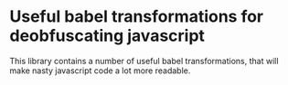# Useful babel transformations for deobfuscating javascript

This library contains a number of useful babel transformations, that will make nasty javascript code a lot more readable.
